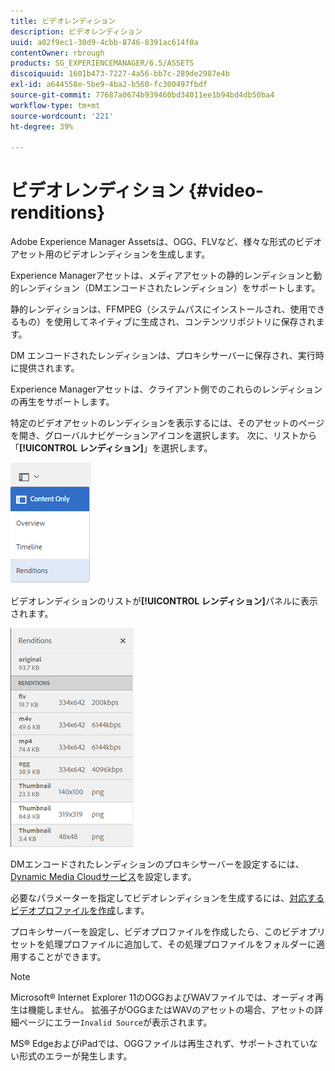 ```yaml
---
title: ビデオレンディション
description: ビデオレンディション
uuid: a02f9ec1-30d9-4cbb-8746-8391ac614f0a
contentOwner: rbrough
products: SG_EXPERIENCEMANAGER/6.5/ASSETS
discoiquuid: 1601b473-7227-4a56-bb7c-289de2987e4b
exl-id: a644558e-5be9-4ba2-b560-fc300497fbdf
source-git-commit: 77687a0674b939460bd34011ee1b94bd4db50ba4
workflow-type: tm+mt
source-wordcount: '221'
ht-degree: 39%

---
```


# ビデオレンディション {#video-renditions}

Adobe Experience Manager Assetsは、OGG、FLVなど、様々な形式のビデオアセット用のビデオレンディションを生成します。

Experience Managerアセットは、メディアアセットの静的レンディションと動的レンディション（DMエンコードされたレンディション）をサポートします。

静的レンディションは、FFMPEG（システムパスにインストールされ、使用できるもの）を使用してネイティブに生成され、コンテンツリポジトリに保存されます。

DM エンコードされたレンディションは、プロキシサーバーに保存され、実行時に提供されます。

Experience Managerアセットは、クライアント側でのこれらのレンディションの再生をサポートします。

特定のビデオアセットのレンディションを表示するには、そのアセットのページを開き、グローバルナビゲーションアイコンを選択します。 次に、リストから「**[!UICONTROL レンディション]**」を選択します。

![chlimage_1-478](assets/chlimage_1-478.png)

ビデオレンディションのリストが&#x200B;**[!UICONTROL レンディション]**&#x200B;パネルに表示されます。

![chlimage_1-479](assets/chlimage_1-479.png)

DMエンコードされたレンディションのプロキシサーバーを設定するには、[Dynamic Media Cloudサービス](config-dynamic.md)を設定します。

必要なパラメーターを指定してビデオレンディションを生成するには、[対応するビデオプロファイルを作成](video-profiles.md)します。

プロキシサーバーを設定し、ビデオプロファイルを作成したら、このビデオプリセットを処理プロファイルに追加して、その処理プロファイルをフォルダーに適用することができます。

>[!NOTE]
>
>Microsoft® Internet Explorer 11のOGGおよびWAVファイルでは、オーディオ再生は機能しません。 拡張子がOGGまたはWAVのアセットの場合、アセットの詳細ページにエラー`Invalid Source`が表示されます。
>
>MS® EdgeおよびiPadでは、OGGファイルは再生されず、サポートされていない形式のエラーが発生します。
